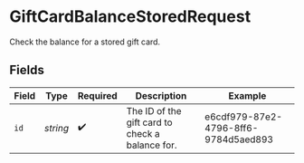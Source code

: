 # GiftCardBalanceStoredRequest

Check the balance for a stored gift card.


## Fields

| Field                                           | Type                                            | Required                                        | Description                                     | Example                                         |
| ----------------------------------------------- | ----------------------------------------------- | ----------------------------------------------- | ----------------------------------------------- | ----------------------------------------------- |
| `id`                                            | *string*                                        | :heavy_check_mark:                              | The ID of the gift card to check a balance for. | e6cdf979-87e2-4796-8ff6-9784d5aed893            |